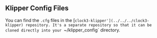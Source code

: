 ## Klipper Config Files

You can find the `.cfg` files in the [`clock3-klipper'](../../../clock3-klipper) repository. It's a separate repository so that it can be cloned directly into your `~/klipper_config` directory.
